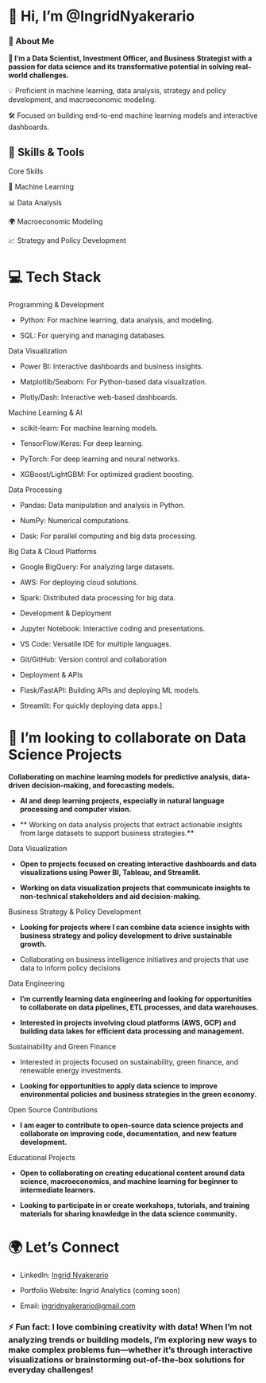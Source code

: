 <p align="center">
   
   # 👋 Hi, I’m @IngridNyakerario
</p>
 
   ### 🚀 About Me
 
<p align="center">
   
   **🌟 I’m a Data Scientist, Investment Officer, and Business Strategist with a passion for data science and its transformative potential in solving real-world challenges.**

   💡 Proficient in machine learning, data analysis, strategy and policy development, and macroeconomic modeling.

   🛠️ Focused on building end-to-end machine learning models and interactive dashboards.
</p>

   💼 Skills & Tools
-   
  Core Skills

  🤖 Machine Learning
  
   📊 Data Analysis
   
   🌍 Macroeconomic Modeling
    
   📈 Strategy and Policy Development

  
 # 💻 Tech Stack
  
   Programming & Development
   -   Python: For machine learning, data analysis, and modeling.

   -   SQL: For querying and managing databases.
  
  Data Visualization
    
   - Power BI: Interactive dashboards and business insights.
     
   - Matplotlib/Seaborn: For Python-based data visualization.
     
   - Plotly/Dash: Interactive web-based dashboards.

   Machine Learning & AI
   
-    scikit-learn: For machine learning models.
    
-    TensorFlow/Keras: For deep learning.

-    PyTorch: For deep learning and neural networks.

-    XGBoost/LightGBM: For optimized gradient boosting.

  Data Processing

-    Pandas: Data manipulation and analysis in Python.

-    NumPy: Numerical computations.

-    Dask: For parallel computing and big data processing.
    
 Big Data & Cloud Platforms
 
-    Google BigQuery: For analyzing large datasets.
    
-    AWS: For deploying cloud solutions.
    
-    Spark: Distributed data processing for big data.
    
-  Development & Deployment
  
-    Jupyter Notebook: Interactive coding and presentations.
    
-    VS Code: Versatile IDE for multiple languages.
    
-    Git/GitHub: Version control and collaboration
    
-  Deployment & APIs
  
-    Flask/FastAPI: Building APIs and deploying ML models.
     
-    Streamlit: For quickly deploying data apps.]
  

 
 # 💞️ I’m looking to collaborate on Data Science Projects 

 <p align="center"> 
    
 **Collaborating on machine learning models for predictive analysis, data-driven decision-making, and forecasting models.**
 
-    **AI and deep learning projects, especially in natural language processing and computer vision.**
    
-   ** Working on data analysis projects that extract actionable insights from large datasets to support business strategies.**
  
 Data Visualization
 
-    **Open to projects focused on creating interactive dashboards and data visualizations using Power BI, Tableau, and Streamlit.**
  
-    **Working on data visualization projects that communicate insights to non-technical stakeholders and aid decision-making.**
  
  Business Strategy & Policy Development
  
-    **Looking for projects where I can combine data science insights with business strategy and policy development to drive sustainable growth.**
  
-    Collaborating on business intelligence initiatives and projects that use data to inform policy decisions
  
  Data Engineering
  
-    **I’m currently learning data engineering and looking for opportunities to collaborate on data pipelines, ETL processes, and data warehouses.**
   
-    **Interested in projects involving cloud platforms (AWS, GCP) and building data lakes for efficient data processing and management.**
  
  Sustainability and Green Finance
  
-    Interested in projects focused on sustainability, green finance, and renewable energy investments.
  
-    **Looking for opportunities to apply data science to improve environmental policies and business strategies in the green economy.**
  
  Open Source Contributions
  
-    **I am eager to contribute to open-source data science projects and collaborate on improving code, documentation, and new feature development.**
  
  Educational Projects
  
-    **Open to collaborating on creating educational content around data science, macroeconomics, and machine learning for beginner to intermediate learners.**
  
-    **Looking to participate in or create workshops, tutorials, and training materials for sharing knowledge in the data science community.**

  </p>
  
 # 🌍 Let’s Connect
  
-    LinkedIn: [Ingrid Nyakerario](https://www.linkedin.com/in/ingrid-ong-uti-43a93361/)
  
-    Portfolio Website: Ingrid Analytics (coming soon)
  
-    Email: ingridnyakerario@gmail.com
  
 ### ⚡ Fun fact: I love combining creativity with data! When I’m not analyzing trends or building models, I’m exploring new ways to make complex problems fun—whether it’s through interactive visualizations or brainstorming out-of-the-box solutions for everyday challenges!


<!---
IngridNyakerario/IngridNyakerario is a ✨ special ✨ repository because its `README.md` (this file) appears on your GitHub profile.
You can click the Preview link to take a look at your changes.
--->
